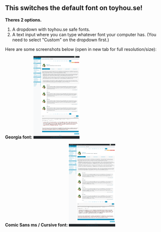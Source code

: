 <h2>This switches the default font on toyhou.se!</h2>

<b>Theres 2 options.</b>

1. A dropdown with toyhou.se safe fonts.
2. A text input where you can type whatever font your computer has. (You need to select "Custom" on the dropdown first.)

Here are some screenshots below (open in new tab for full resolution/size):

<b>Georgia font:</b>
<img src="https://raw.githubusercontent.com/Proxybat/UserCSS/main/Toyhouse/TH-Default-Font-Switcher/th%20font%20switcher%20mockup%202.png?token=GHSAT0AAAAAABTK64WSWZJ7J2R74BP2DN4SYS7A6QQ" style="max-width: 100%;width: 30%;">

<b>Comic Sans ms / Cursive font:</b>
<img src="https://raw.githubusercontent.com/Proxybat/UserCSS/main/Toyhouse/TH-Default-Font-Switcher/th%20font%20switcher%20mockup.png?token=GHSAT0AAAAAABTK64WSBQIDA4CYP6UHTTUQYS7A6QQ" style="max-width: 100%;width: 30%;">
